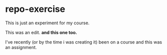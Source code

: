 # repo-exercise

This is just an experiment for my course.

This was an edit. **and this one too.**

I've recently (or by the time i was creating it) been on a course and this was an assignment.